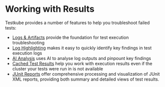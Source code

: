 # Working with Results

Testkube provides a number of features to help you troubleshoot failed tests:

- [Logs & Artifacts](logs-and-artifacts) provide the foundation for test execution troubleshooting
- [Log Highlighting](../testkube-pro/articles/log-highlighting) makes it easy to quickly identify key findings in test execution logs
- [AI Analysis](../testkube-pro/articles/AI-test-insights) uses AI to analyse log outputs and pinpount key findings
- [Cached Test Results](../testkube-pro/articles/cached-results) help you work with execution results even if the cluster your tests were run in is not available
- [JUnit Reports](../testkube-pro/articles/test-workflows-reports) offer comprehensive processing and visualization of JUnit XML reports, providing both summary and detailed views of test results.
